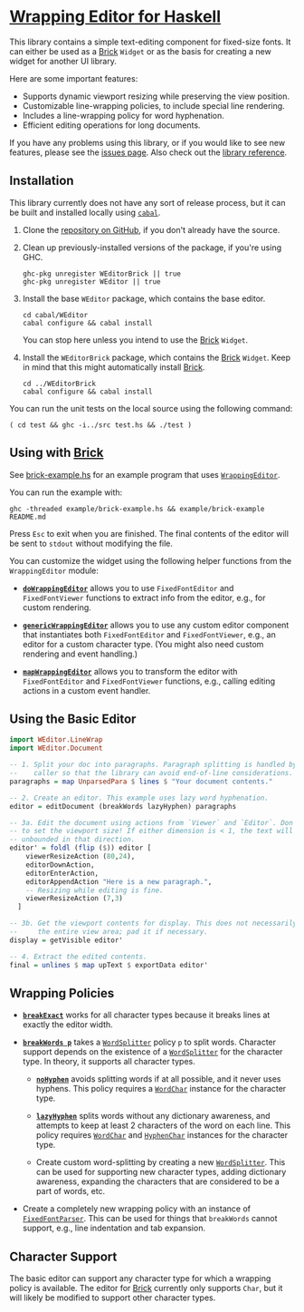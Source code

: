 # [Wrapping Editor for Haskell][home]

This library contains a simple text-editing component for fixed-size fonts. It
can either be used as a [Brick][brick] `Widget` or as the basis for creating a
new widget for another UI library.

Here are some important features:

- Supports dynamic viewport resizing while preserving the view position.
- Customizable line-wrapping policies, to include special line rendering.
- Includes a line-wrapping policy for word hyphenation.
- Efficient editing operations for long documents.

If you have any problems using this library, or if you would like to see new
features, please see the [issues page][issues]. Also check out the
[library reference][library-doc].

## Installation

This library currently does not have any sort of release process, but it can be
built and installed locally using [`cabal`][cabal].

1. Clone the [repository on GitHub][home], if you don't already have the source.

2. Clean up previously-installed versions of the package, if you're using GHC.

   ```shell
   ghc-pkg unregister WEditorBrick || true
   ghc-pkg unregister WEditor || true
   ```

3. Install the base `WEditor` package, which contains the base editor.

   ```shell
   cd cabal/WEditor
   cabal configure && cabal install
   ```

   You can stop here unless you intend to use the [Brick][brick] `Widget`.

4. Install the `WEditorBrick` package, which contains the [Brick][brick]
   `Widget`. Keep in mind that this might automatically install [Brick][brick].

   ```shell
   cd ../WEditorBrick
   cabal configure && cabal install
   ```

You can run the unit tests on the local source using the following command:

```shell
( cd test && ghc -i../src test.hs && ./test )
```

## Using with [Brick][brick]

See [brick-example.hs][brick-example.hs] for an example program that uses
[`WrappingEditor`][WrappingEditor].

You can run the example with:

```shell
ghc -threaded example/brick-example.hs && example/brick-example README.md
```

Press `Esc` to exit when you are finished. The final contents of the editor will
be sent to `stdout` without modifying the file.

You can customize the widget using the following helper functions from the
`WrappingEditor` module:

- [**`doWrappingEditor`**][doWrappingEditor] allows you to use `FixedFontEditor`
  and `FixedFontViewer` functions to extract info from the editor, e.g., for
  custom rendering.

- [**`genericWrappingEditor`**][genericWrappingEditor] allows you to use any
  custom editor component that instantiates both `FixedFontEditor` and
  `FixedFontViewer`, e.g., an editor for a custom character type. (You might
  also need custom rendering and event handling.)

- [**`mapWrappingEditor`**][mapWrappingEditor] allows you to transform the
  editor with `FixedFontEditor` and `FixedFontViewer` functions, e.g., calling
  editing actions in a custom event handler.

## Using the Basic Editor

```haskell
import WEditor.LineWrap
import WEditor.Document

-- 1. Split your doc into paragraphs. Paragraph splitting is handled by the
--    caller so that the library can avoid end-of-line considerations.
paragraphs = map UnparsedPara $ lines $ "Your document contents."

-- 2. Create an editor. This example uses lazy word hyphenation.
editor = editDocument (breakWords lazyHyphen) paragraphs

-- 3a. Edit the document using actions from `Viewer` and `Editor`. Don't forget
-- to set the viewport size! If either dimension is < 1, the text will be
-- unbounded in that direction.
editor' = foldl (flip ($)) editor [
    viewerResizeAction (80,24),
    editorDownAction,
    editorEnterAction,
    editorAppendAction "Here is a new paragraph.",
    -- Resizing while editing is fine.
    viewerResizeAction (7,3)
  ]

-- 3b. Get the viewport contents for display. This does not necessarily fill up
--     the entire view area; pad it if necessary.
display = getVisible editor'

-- 4. Extract the edited contents.
final = unlines $ map upText $ exportData editor'
```

## Wrapping Policies

- [**`breakExact`**][breakExact] works for all character types because it breaks
  lines at exactly the editor width.

- [**`breakWords p`**][breakWords] takes a [`WordSplitter`][WordSplitter] policy
  `p` to split words. Character support depends on the existence of a
  [`WordSplitter`][WordSplitter] for the character type. In theory, it supports
  all character types.

  - [**`noHyphen`**][noHyphen] avoids splitting words if at all possible, and it
    never uses hyphens. This policy requires a [`WordChar`][WordChar] instance
    for the character type.

  - [**`lazyHyphen`**][lazyHyphen] splits words without any dictionary
    awareness, and attempts to keep at least 2 characters of the word on each
    line. This policy requires [`WordChar`][WordChar] and
    [`HyphenChar`][HyphenChar] instances for the character type.

  - Create custom word-splitting by creating a new
    [`WordSplitter`][WordSplitter]. This can be used for supporting new
    character types, adding dictionary awareness, expanding the characters that
    are considered to be a part of words, etc.

- Create a completely new wrapping policy with an instance of
  [`FixedFontParser`][FixedFontParser]. This can be used for things that
  `breakWords` cannot support, e.g., line indentation and tab expansion.

## Character Support

The basic editor can support any character type for which a wrapping policy is
available. The editor for [Brick][brick] currently only supports `Char`, but it
will likely be modified to support other character types.

[brick]: https://github.com/jtdaugherty/brick
[brick-example.hs]: https://github.com/ta0kira/wrapping-editor/blob/master/example/brick-example.hs
[cabal]: https://www.haskell.org/cabal/#install-upgrade
[ghc]: https://www.haskell.org/ghc/
[home]: https://github.com/ta0kira/wrapping-editor
[issues]: https://github.com/ta0kira/wrapping-editor/issues
[library-doc]: https://ta0kira.github.io/wrapping-editor/library

[breakExact]: https://ta0kira.github.io/wrapping-editor/library/WEditor-LineWrap.html#v:breakExact
[breakWords]: https://ta0kira.github.io/wrapping-editor/library/WEditor-LineWrap.html#v:breakWords
[doWrappingEditor]: https://ta0kira.github.io/wrapping-editor/library/WEditorBrick-WrappingEditor.html#v:doWrappingEditor
[FixedFontParser]: https://ta0kira.github.io/wrapping-editor/library/WEditor-Base-Parser.html#t:FixedFontParser
[genericWrappingEditor]: https://ta0kira.github.io/wrapping-editor/library/WEditorBrick-WrappingEditor.html#v:genericWrappingEditor
[HyphenChar]: https://ta0kira.github.io/wrapping-editor/library/WEditor-Base-Char.html#t:HyphenChar
[lazyHyphen]:  https://ta0kira.github.io/wrapping-editor/library/WEditor-LineWrap.html#v:lazyHyphen
[mapWrappingEditor]: https://ta0kira.github.io/wrapping-editor/library/WEditorBrick-WrappingEditor.html#v:mapWrappingEditor
[noHyphen]: https://ta0kira.github.io/wrapping-editor/library/WEditor-LineWrap.html#v:noHyphen
[WordChar]: https://ta0kira.github.io/wrapping-editor/library/WEditor-Base-Char.html#t:WordChar
[WordSplitter]: https://ta0kira.github.io/wrapping-editor/library/WEditor-LineWrap.html#t:WordSplitter
[WrappingEditor]: https://ta0kira.github.io/wrapping-editor/library/WEditorBrick-WrappingEditor.html#t:WrappingEditor

